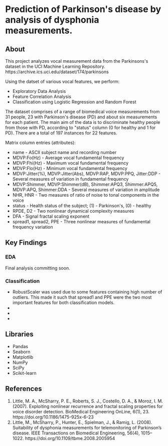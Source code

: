 <h1>Prediction of Parkinson's disease by analysis of dysphonia measurements.</h1>
<h2>About</h2>
<p>This project analyzes vocal measurement data from the Parkinsons's dataset in the UCI Machine Learning Repository. https://archive.ics.uci.edu/dataset/174/parkinsons</p>
<p> Using the datset of various vocal features, we perform:
    <ul>
        <li>Exploratory Data Analysis</li>
        <li>Feature Correlation Analysis</li>
        <li>Classification using Logistic Regression and Random Forest</li>
    </ul>
<p>The dataset comprises of a range of biomedical voice measurements from 31 people, 23 with Parkinson's disease (PD) and about six measurements for each patient. The main aim of the data is to discriminate healthy people from those with PD, according to "status" column (0 for healthy and 1 for PD). There are a total of 197 instances for 22 features.</p>
<p>
Matrix column entries (attributes):
<ul>
   <li>name - ASCII subject name and recording number</li>
   <li>MDVP:Fo(Hz) - Average vocal fundamental frequency</li>
   <li>MDVP:Fhi(Hz) - Maximum vocal fundamental frequency</li>
   <li>MDVP:Flo(Hz) - Minimum vocal fundamental frequency</li>
   <li>MDVP:Jitter(%), MDVP:Jitter(Abs), MDVP:RAP, MDVP:PPQ, Jitter:DDP - Several measures of variation in fundamental frequency</li>
   <li>MDVP:Shimmer, MDVP:Shimmer(dB), Shimmer:APQ3, Shimmer:APQ5, MDVP:APQ, Shimmer:DDA - Several measures of variation in amplitude</li>
   <li>NHR, HNR - Two measures of ratio of noise to tonal components in the voice</li>
   <li>status - Health status of the subject; (1) - Parkinson's, (0) - healthy</li>
   <li>RPDE, D2 - Two nonlinear dynamical complexity measures</li>
   <li>DFA - Signal fractal scaling exponent</li>
   <li>spread1, spread2, PPE - Three nonlinear measures of fundamental frequency variation</li>
</ul>
</p>
<h2>Key Findings</h2>
<h3>EDA</h3>
  <p>Final analysis committing soon.</p>
<h3>Classification</h3>
  <p>
    <ul>
        <li>RobustScaler was used due to some features containing high number of outliers. This made it such that spread1 and PPE were the two most important features for both classification models.</li>
        <li></li>
        <li></li>
        <li></li>
      </ul>
  </p>
  <h2>Libraries</h2>
  <p>
    <ul>
      <li>Pandas</li>
        <li>Seaborn</li>
        <li>Matplotlib</li>
        <li>NumPy</li>
        <li>SciPy</li>
        <li>Scikit-learn</li>
    </ul>
<h2>References</h2>
<ol>
   <li>Little, M. A., McSharry, P. E., Roberts, S. J., Costello, D. A., & Moroz, I. M. (2007). Exploiting nonlinear recurrence and fractal scaling properties for voice disorder detection. BioMedical Engineering OnLine, 6(1), 23. https://doi.org/10.1186/1475-925x-6-23</li>
   <li>Little, M., McSharry, P., Hunter, E., Spielman, J., & Ramig, L. (2008). Suitability of dysphonia measurements for telemonitoring of Parkinson’s disease. IEEE Transactions on Biomedical Engineering, 56(4), 1015–1022. https://doi.org/10.1109/tbme.2008.2005954</li>
</ol>
